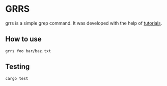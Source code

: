 # GRRS

grrs is a simple grep command.
It was developed with the help of [tutorials](https://rust-cli.github.io/book/tutorial).

## How to use

```
grrs foo bar/baz.txt
```

## Testing

```
cargo test
```